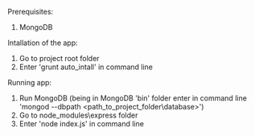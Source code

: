 Prerequisites:
1. MongoDB

Intallation of the app:
1. Go to project root folder
2. Enter 'grunt auto_intall' in command line

Running app:
1. Run MongoDB
(being in MongoDB 'bin' folder enter in command line 'mongod --dbpath <path_to_project_folder\database>')
2. Go to node_modules\express folder
3. Enter 'node index.js' in command line